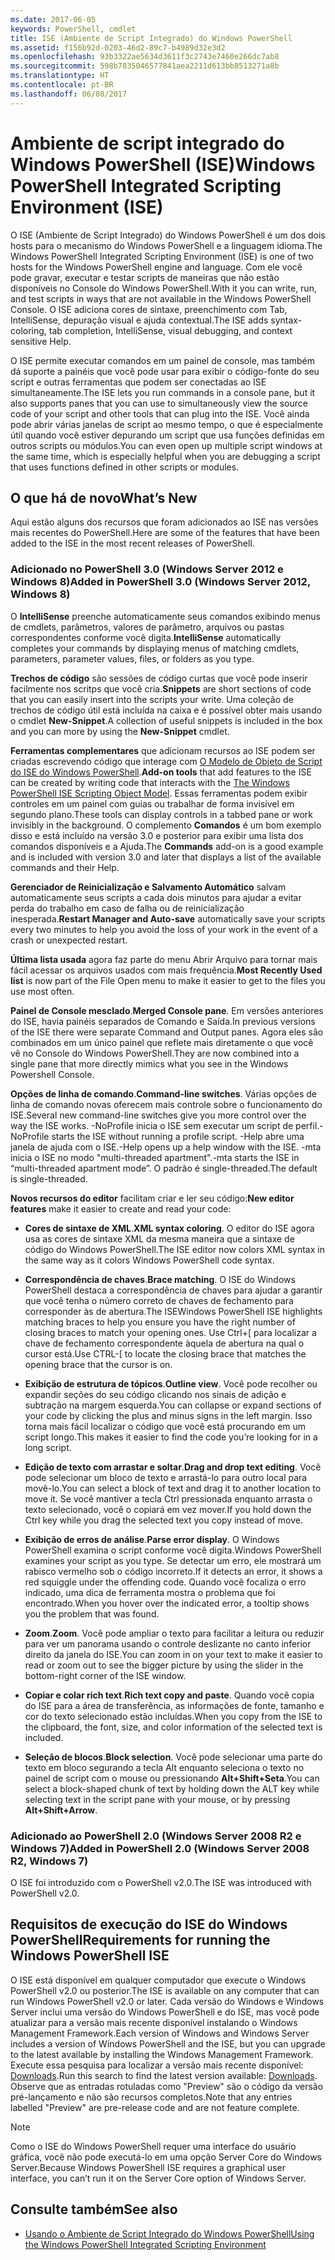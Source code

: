 ```yaml
---
ms.date: 2017-06-05
keywords: PowerShell, cmdlet
title: ISE (Ambiente de Script Integrado) do Windows PowerShell
ms.assetid: f156b92d-0203-46d2-89c7-b4989d32e3d2
ms.openlocfilehash: 93b3322ae5634d3611f3c2743e7460e266dc7ab8
ms.sourcegitcommit: 598b7835046577841aea2211d613bb8513271a8b
ms.translationtype: HT
ms.contentlocale: pt-BR
ms.lasthandoff: 06/08/2017
---
```

# <a name="windows-powershell-integrated-scripting-environment-ise"></a><span data-ttu-id="84c53-103">Ambiente de script integrado do Windows PowerShell (ISE)</span><span class="sxs-lookup"><span data-stu-id="84c53-103">Windows PowerShell Integrated Scripting Environment (ISE)</span></span>
<span data-ttu-id="84c53-104">O ISE (Ambiente de Script Integrado) do Windows PowerShell é um dos dois hosts para o mecanismo do Windows PowerShell e a linguagem idioma.</span><span class="sxs-lookup"><span data-stu-id="84c53-104">The Windows PowerShell Integrated Scripting Environment (ISE) is one of two hosts for the Windows PowerShell engine and language.</span></span> <span data-ttu-id="84c53-105">Com ele você pode gravar, executar e testar scripts de maneiras que não estão disponíveis no Console do Windows PowerShell.</span><span class="sxs-lookup"><span data-stu-id="84c53-105">With it you can write, run, and test scripts in ways that are not available in the Windows PowerShell Console.</span></span> <span data-ttu-id="84c53-106">O ISE adiciona cores de sintaxe, preenchimento com Tab, IntelliSense, depuração visual e ajuda contextual.</span><span class="sxs-lookup"><span data-stu-id="84c53-106">The ISE adds syntax-coloring, tab completion, IntelliSense, visual debugging, and context sensitive Help.</span></span>

<span data-ttu-id="84c53-107">O ISE permite executar comandos em um painel de console, mas também dá suporte a painéis que você pode usar para exibir o código-fonte do seu script e outras ferramentas que podem ser conectadas ao ISE simultaneamente.</span><span class="sxs-lookup"><span data-stu-id="84c53-107">The ISE lets you run commands in a console pane, but it also supports panes that you can use to simultaneously view the source code of your script and other tools that can plug into the ISE.</span></span> <span data-ttu-id="84c53-108">Você ainda pode abrir várias janelas de script ao mesmo tempo, o que é especialmente útil quando você estiver depurando um script que usa funções definidas em outros scripts ou módulos.</span><span class="sxs-lookup"><span data-stu-id="84c53-108">You can even open up multiple script windows at the same time, which is especially helpful when you are debugging a script that uses functions defined in other scripts or modules.</span></span>

## <a name="whats-new"></a><span data-ttu-id="84c53-109">O que há de novo</span><span class="sxs-lookup"><span data-stu-id="84c53-109">What’s New</span></span>
<span data-ttu-id="84c53-110">Aqui estão alguns dos recursos que foram adicionados ao ISE nas versões mais recentes do PowerShell.</span><span class="sxs-lookup"><span data-stu-id="84c53-110">Here are some of the features that have been added to the ISE in the most recent releases of PowerShell.</span></span>

### <a name="added-in-powershell-30-windows-server-2012-windows-8"></a><span data-ttu-id="84c53-111">Adicionado no PowerShell 3.0 (Windows Server 2012 e Windows 8)</span><span class="sxs-lookup"><span data-stu-id="84c53-111">Added in PowerShell 3.0 (Windows Server 2012, Windows 8)</span></span>
<span data-ttu-id="84c53-112">O **IntelliSense** preenche automaticamente seus comandos exibindo menus de cmdlets, parâmetros, valores de parâmetro, arquivos ou pastas correspondentes conforme você digita.</span><span class="sxs-lookup"><span data-stu-id="84c53-112">**IntelliSense** automatically completes your commands by displaying menus of matching cmdlets, parameters, parameter values, files, or folders as you type.</span></span>

<span data-ttu-id="84c53-113">**Trechos de código** são sessões de código curtas que você pode inserir facilmente nos scritps que você cria.</span><span class="sxs-lookup"><span data-stu-id="84c53-113">**Snippets** are short sections of code that you can easily insert into the scripts your write.</span></span> <span data-ttu-id="84c53-114">Uma coleção de trechos de código útil está incluída na caixa e é possível obter mais usando o cmdlet **New-Snippet**.</span><span class="sxs-lookup"><span data-stu-id="84c53-114">A collection of useful snippets is included in the box and you can more by using the **New-Snippet** cmdlet.</span></span>

<span data-ttu-id="84c53-115">**Ferramentas complementares** que adicionam recursos ao ISE podem ser criadas escrevendo código que interage com [O Modelo de Objeto de Script do ISE do Windows PowerShell](https://technet.microsoft.com/en-us/library/dd819478.aspx).</span><span class="sxs-lookup"><span data-stu-id="84c53-115">**Add-on tools** that add features to the ISE can be created by writing code that interacts with the [The Windows PowerShell ISE Scripting Object Model](https://technet.microsoft.com/en-us/library/dd819478.aspx).</span></span> <span data-ttu-id="84c53-116">Essas ferramentas podem exibir controles em um painel com guias ou trabalhar de forma invisível em segundo plano.</span><span class="sxs-lookup"><span data-stu-id="84c53-116">These tools can display controls in a tabbed pane or work invisibly in the background.</span></span> <span data-ttu-id="84c53-117">O complemento **Comandos** é um bom exemplo disso e está incluído na versão 3.0 e posterior para exibir uma lista dos comandos disponíveis e a Ajuda.</span><span class="sxs-lookup"><span data-stu-id="84c53-117">The **Commands** add-on is a good example and is included with version 3.0 and later that displays a list of the available commands and their Help.</span></span>

<span data-ttu-id="84c53-118">**Gerenciador de Reinicialização e Salvamento Automático** salvam automaticamente seus scripts a cada dois minutos para ajudar a evitar perda do trabalho em caso de falha ou de reinicialização inesperada.</span><span class="sxs-lookup"><span data-stu-id="84c53-118">**Restart Manager and Auto-save** automatically save your scripts every two minutes to help you avoid the loss of your work in the event of a crash or unexpected restart.</span></span>

<span data-ttu-id="84c53-119">**Última lista usada** agora faz parte do menu Abrir Arquivo para tornar mais fácil acessar os arquivos usados com mais frequência.</span><span class="sxs-lookup"><span data-stu-id="84c53-119">**Most Recently Used list** is now part of the File Open menu to make it easier to get to the files you use most often.</span></span>

<span data-ttu-id="84c53-120">**Painel de Console mesclado**.</span><span class="sxs-lookup"><span data-stu-id="84c53-120">**Merged Console pane**.</span></span> <span data-ttu-id="84c53-121">Em versões anteriores do ISE, havia painéis separados de Comando e Saída.</span><span class="sxs-lookup"><span data-stu-id="84c53-121">In previous versions of the ISE there were separate Command and Output panes.</span></span> <span data-ttu-id="84c53-122">Agora eles são combinados em um único painel que reflete mais diretamente o que você vê no Console do Windows PowerShell.</span><span class="sxs-lookup"><span data-stu-id="84c53-122">They are now combined into a single pane that more directly mimics what you see in the Windows Powershell Console.</span></span>

<span data-ttu-id="84c53-123">**Opções de linha de comando**.</span><span class="sxs-lookup"><span data-stu-id="84c53-123">**Command-line switches**.</span></span> <span data-ttu-id="84c53-124">Várias opções de linha de comando novas oferecem mais controle sobre o funcionamento do ISE.</span><span class="sxs-lookup"><span data-stu-id="84c53-124">Several new command-line switches give you more control over the way the ISE works.</span></span> <span data-ttu-id="84c53-125">-NoProfile inicia o ISE sem executar um script de perfil.</span><span class="sxs-lookup"><span data-stu-id="84c53-125">-NoProfile starts the ISE without running a profile script.</span></span> <span data-ttu-id="84c53-126">-Help abre uma janela de ajuda com o ISE.</span><span class="sxs-lookup"><span data-stu-id="84c53-126">-Help opens up a help window with the ISE.</span></span> <span data-ttu-id="84c53-127">-mta inicia o ISE no modo "multi-threaded apartment".</span><span class="sxs-lookup"><span data-stu-id="84c53-127">-mta starts the ISE in “multi-threaded apartment mode”.</span></span> <span data-ttu-id="84c53-128">O padrão é single-threaded.</span><span class="sxs-lookup"><span data-stu-id="84c53-128">The default is single-threaded.</span></span>

<span data-ttu-id="84c53-129">**Novos recursos do editor** facilitam criar e ler seu código:</span><span class="sxs-lookup"><span data-stu-id="84c53-129">**New editor features** make it easier to create and read your code:</span></span>

-   <span data-ttu-id="84c53-130">**Cores de sintaxe de XML**.</span><span class="sxs-lookup"><span data-stu-id="84c53-130">**XML syntax coloring**.</span></span> <span data-ttu-id="84c53-131">O editor do ISE agora usa as cores de sintaxe XML da mesma maneira que a sintaxe de código do Windows PowerShell.</span><span class="sxs-lookup"><span data-stu-id="84c53-131">The ISE editor now colors XML syntax in the same way as it colors Windows PowerShell code syntax.</span></span>

-   <span data-ttu-id="84c53-132">**Correspondência de chaves**.</span><span class="sxs-lookup"><span data-stu-id="84c53-132">**Brace matching**.</span></span> <span data-ttu-id="84c53-133">O ISE do Windows PowerShell destaca a correspondência de chaves para ajudar a garantir que você tenha o número correto de chaves de fechamento para corresponder às de abertura.</span><span class="sxs-lookup"><span data-stu-id="84c53-133">The ISEWindows PowerShell ISE highlights matching braces to help you ensure you have the right number of closing braces to match your opening ones.</span></span> <span data-ttu-id="84c53-134">Use Ctrl+\[ para localizar a chave de fechamento correspondente àquela de abertura na qual o cursor está.</span><span class="sxs-lookup"><span data-stu-id="84c53-134">Use CTRL-\[ to locate the closing brace that matches the opening brace that the cursor is on.</span></span>

-   <span data-ttu-id="84c53-135">**Exibição de estrutura de tópicos**.</span><span class="sxs-lookup"><span data-stu-id="84c53-135">**Outline view**.</span></span> <span data-ttu-id="84c53-136">Você pode recolher ou expandir seções do seu código clicando nos sinais de adição e subtração na margem esquerda.</span><span class="sxs-lookup"><span data-stu-id="84c53-136">You can collapse or expand sections of your code by clicking the plus and minus signs in the left margin.</span></span> <span data-ttu-id="84c53-137">Isso torna mais fácil localizar o código que você está procurando em um script longo.</span><span class="sxs-lookup"><span data-stu-id="84c53-137">This makes it easier to find the code you’re looking for in a long script.</span></span>

-   <span data-ttu-id="84c53-138">**Edição de texto com arrastar e soltar**.</span><span class="sxs-lookup"><span data-stu-id="84c53-138">**Drag and drop text editing**.</span></span> <span data-ttu-id="84c53-139">Você pode selecionar um bloco de texto e arrastá-lo para outro local para movê-lo.</span><span class="sxs-lookup"><span data-stu-id="84c53-139">You can select a block of text and drag it to another location to move it.</span></span> <span data-ttu-id="84c53-140">Se você mantiver a tecla Ctrl pressionada enquanto arrasta o texto selecionado, você o copiará em vez mover.</span><span class="sxs-lookup"><span data-stu-id="84c53-140">If you hold down the Ctrl key while you drag the selected text you copy instead of move.</span></span>

-   <span data-ttu-id="84c53-141">**Exibição de erros de análise**.</span><span class="sxs-lookup"><span data-stu-id="84c53-141">**Parse error display**.</span></span> <span data-ttu-id="84c53-142">O Windows PowerShell examina o script conforme você digita.</span><span class="sxs-lookup"><span data-stu-id="84c53-142">Windows PowerShell examines your script as you type.</span></span> <span data-ttu-id="84c53-143">Se detectar um erro, ele mostrará um rabisco vermelho sob o código incorreto.</span><span class="sxs-lookup"><span data-stu-id="84c53-143">If it detects an error, it shows a red squiggle under the offending code.</span></span> <span data-ttu-id="84c53-144">Quando você focaliza o erro indicado, uma dica de ferramenta mostra o problema que foi encontrado.</span><span class="sxs-lookup"><span data-stu-id="84c53-144">When you hover over the indicated error, a tooltip shows you the problem that was found.</span></span>

-   <span data-ttu-id="84c53-145">**Zoom**.</span><span class="sxs-lookup"><span data-stu-id="84c53-145">**Zoom**.</span></span> <span data-ttu-id="84c53-146">Você pode ampliar o texto para facilitar a leitura ou reduzir para ver um panorama usando o controle deslizante no canto inferior direito da janela do ISE.</span><span class="sxs-lookup"><span data-stu-id="84c53-146">You can zoom in on your text to make it easier to read or zoom out to see the bigger picture by using the slider in the bottom-right corner of the ISE window.</span></span>

-   <span data-ttu-id="84c53-147">**Copiar e colar rich text**.</span><span class="sxs-lookup"><span data-stu-id="84c53-147">**Rich text copy and paste**.</span></span> <span data-ttu-id="84c53-148">Quando você copia do ISE para a área de transferência, as informações de fonte, tamanho e cor do texto selecionado estão incluídas.</span><span class="sxs-lookup"><span data-stu-id="84c53-148">When you copy from the ISE to the clipboard, the font, size, and color information of the selected text is included.</span></span>

-   <span data-ttu-id="84c53-149">**Seleção de blocos**.</span><span class="sxs-lookup"><span data-stu-id="84c53-149">**Block selection**.</span></span> <span data-ttu-id="84c53-150">Você pode selecionar uma parte do texto em bloco segurando a tecla Alt enquanto seleciona o texto no painel de script com o mouse ou pressionando **Alt+Shift+Seta**.</span><span class="sxs-lookup"><span data-stu-id="84c53-150">You can select a block-shaped chunk of text by holding down the ALT key while selecting text in the script pane with your mouse, or by pressing **Alt+Shift+Arrow**.</span></span>

### <a name="added-in-powershell-20-windows-server-2008-r2-windows-7"></a><span data-ttu-id="84c53-151">Adicionado ao PowerShell 2.0 (Windows Server 2008 R2 e Windows 7)</span><span class="sxs-lookup"><span data-stu-id="84c53-151">Added in PowerShell 2.0 (Windows Server 2008 R2, Windows 7)</span></span>
<span data-ttu-id="84c53-152">O ISE foi introduzido com o PowerShell v2.0.</span><span class="sxs-lookup"><span data-stu-id="84c53-152">The ISE was introduced with PowerShell v2.0.</span></span>

## <a name="requirements-for-running-the-windows-powershell-ise"></a><span data-ttu-id="84c53-153">Requisitos de execução do ISE do Windows PowerShell</span><span class="sxs-lookup"><span data-stu-id="84c53-153">Requirements for running the Windows PowerShell ISE</span></span>
<span data-ttu-id="84c53-154">O ISE está disponível em qualquer computador que execute o Windows PowerShell v2.0 ou posterior.</span><span class="sxs-lookup"><span data-stu-id="84c53-154">The ISE is available on any computer that can run Windows PowerShell v2.0 or later.</span></span> <span data-ttu-id="84c53-155">Cada versão do Windows e Windows Server inclui uma versão do Windows PowerShell e do ISE, mas você pode atualizar para a versão mais recente disponível instalando o Windows Management Framework.</span><span class="sxs-lookup"><span data-stu-id="84c53-155">Each version of Windows and Windows Server includes a version of Windows PowerShell and the ISE, but you can upgrade to the latest available by installing the Windows Management Framework.</span></span> <span data-ttu-id="84c53-156">Execute essa pesquisa para localizar a versão mais recente disponível: [Downloads](http://www.microsoft.com/en-us/search/DownloadResults.aspx?q=%22windows%20management%20framework%22%20PowerShell&sortby=Relevancy~Descending).</span><span class="sxs-lookup"><span data-stu-id="84c53-156">Run this search to find the latest version available: [Downloads](http://www.microsoft.com/en-us/search/DownloadResults.aspx?q=%22windows%20management%20framework%22%20PowerShell&sortby=Relevancy~Descending).</span></span> <span data-ttu-id="84c53-157">Observe que as entradas rotuladas como "Preview" são o código da versão pré-lançamento e não são recursos completos.</span><span class="sxs-lookup"><span data-stu-id="84c53-157">Note that any entries labelled "Preview" are pre-release code and are not feature complete.</span></span>

> [!NOTE]
> <span data-ttu-id="84c53-158">Como o ISE do Windows PowerShell requer uma interface do usuário gráfica, você não pode executá-lo em uma opção Server Core do Windows Server.</span><span class="sxs-lookup"><span data-stu-id="84c53-158">Because Windows PowerShell ISE requires a graphical user interface, you can’t run it on the Server Core option of Windows Server.</span></span>

## <a name="see-also"></a><span data-ttu-id="84c53-159">Consulte também</span><span class="sxs-lookup"><span data-stu-id="84c53-159">See also</span></span>
- [<span data-ttu-id="84c53-160">Usando o Ambiente de Script Integrado do Windows PowerShell</span><span class="sxs-lookup"><span data-stu-id="84c53-160">Using the Windows PowerShell Integrated Scripting Environment</span></span>](http://technet.microsoft.com/library/cc732148.aspx)

